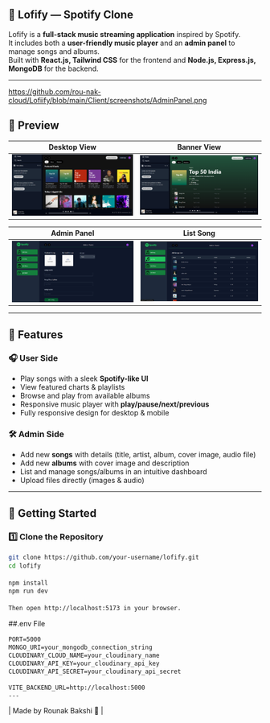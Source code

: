 ## 🎵 Lofify — Spotify Clone 

Lofify is a **full-stack music streaming application** inspired by Spotify.  
It includes both a **user-friendly music player** and an **admin panel** to manage songs and albums.  
Built with **React.js, Tailwind CSS** for the frontend and **Node.js, Express.js, MongoDB** for the backend.

---
https://github.com/rou-nak-cloud/Lofiify/blob/main/Client/screenshots/AdminPanel.png
## 📸 Preview

| Desktop View | Banner View |
|--------------|-------------|
| ![Desktop Preview](Client/screenshots/LofifyHome.png) | ![Desktop Preview](Client/screenshots/LofifyBanner.png) |

| Admin Panel | List Song |
|--------------|-------------|
| ![Desktop Preview](Client/screenshots/AdminPanel.png) | ![Desktop Preview](Client/screenshots/ListSong.png) |

---

## 🚀 Features

### **🎧 User Side**
- Play songs with a sleek **Spotify-like UI**
- View featured charts & playlists
- Browse and play from available albums
- Responsive music player with **play/pause/next/previous**
- Fully responsive design for desktop & mobile

### **🛠 Admin Side**
- Add new **songs** with details (title, artist, album, cover image, audio file)
- Add new **albums** with cover image and description
- List and manage songs/albums in an intuitive dashboard
- Upload files directly (images & audio)

---

## 🚀 Getting Started

### 1️⃣ Clone the Repository
```bash
git clone https://github.com/your-username/lofify.git
cd lofify

npm install
npm run dev

Then open http://localhost:5173 in your browser.
```

##.env File
```
PORT=5000
MONGO_URI=your_mongodb_connection_string
CLOUDINARY_CLOUD_NAME=your_cloudinary_name
CLOUDINARY_API_KEY=your_cloudinary_api_key
CLOUDINARY_API_SECRET=your_cloudinary_api_secret

VITE_BACKEND_URL=http://localhost:5000
---
```

| Made by Rounak Bakshi 💙 |


